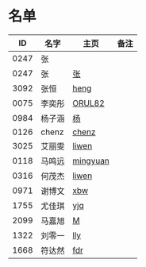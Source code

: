 # 名单

| ID   | 名字 | 主页 | 备注 |
| ---- | ---- | ---- | ---- |
| 0247 | 张   |      |      |
| 0247 | 张   |  [张]()    |      |
| 3092 | 张恒 | [heng](markdown/2020-spring/3092-张恒.md)  |     |
| 0075 | 李奕彤   |  [ORUL82]()    |      |
| 0984 | 杨子涵   |  [杨](markdown/2020-Spring/0984-杨子涵.md)    |      |
| 0126 | chenz    |  [chenz](markdown/2020-Spring/0126-震.md)    |      |
| 3025 | 艾丽雯 | [liwen](markdown/2020-Spring/3025-丽雯.md) |      |
| 0118 | 马鸣远 | [mingyuan](markdown/2020-Spring/0118-马鸣远.md)|   |
| 0316 | 何茂杰 | [liwen](markdown/2020-Spring/0316—何茂杰.md) |      |
| 0971 | 谢博文 | [xbw](markdown/2020-Spring/0971-谢博文.md)| |
| 1755 | 尤佳琪 | [yjq](markdown/2020-Spring/1755-尤佳琪.md) |      |
| 2099 | 马嘉旭 | [M](markdown/2020-Spring/2099-马嘉旭.md)|      |
| 1322 | 刘零一 | [lly](markdown/2020-Spring/1322-刘零一.md) |      |
| 1668 | 符达然 | [fdr](markdown/2020-Spring/1668-符达然.md) |      |
